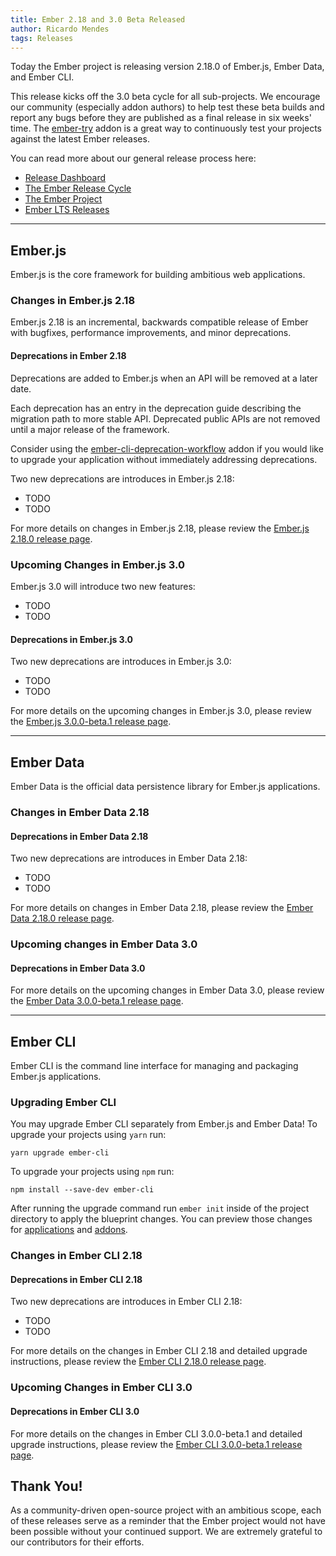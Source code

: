 ```yaml
---
title: Ember 2.18 and 3.0 Beta Released
author: Ricardo Mendes
tags: Releases
---
```


Today the Ember project is releasing version 2.18.0 of Ember.js, Ember Data, and Ember CLI.

This release kicks off the 3.0 beta cycle for all sub-projects. We encourage our
community (especially addon authors) to help test these beta builds and report
any bugs before they are published as a final release in six weeks' time. The
[ember-try](https://github.com/ember-cli/ember-try) addon is a great way to
continuously test your projects against the latest Ember releases.

You can read more about our general release process here:

* [Release Dashboard](http://emberjs.com/builds/)
* [The Ember Release Cycle](http://emberjs.com/blog/2013/09/06/new-ember-release-process.html)
* [The Ember Project](http://emberjs.com/blog/2015/06/16/ember-project-at-2-0.html)
* [Ember LTS Releases](http://emberjs.com/blog/2016/02/25/announcing-embers-first-lts.html)

---

## Ember.js

Ember.js is the core framework for building ambitious web applications.

### Changes in Ember.js 2.18

Ember.js 2.18 is an incremental, backwards compatible release of Ember with
bugfixes, performance improvements, and minor deprecations.

#### Deprecations in Ember 2.18

Deprecations are added to Ember.js when an API will be removed at a later date.

Each deprecation has an entry in the deprecation guide describing the migration
path to more stable API. Deprecated public APIs are not removed until a major
release of the framework.

Consider using the
[ember-cli-deprecation-workflow](https://github.com/mixonic/ember-cli-deprecation-workflow)
addon if you would like to upgrade your application without immediately addressing
deprecations.

Two new deprecations are introduces in Ember.js 2.18:

* TODO
* TODO

For more details on changes in Ember.js 2.18, please review the
[Ember.js 2.18.0 release page](https://github.com/emberjs/ember.js/releases/tag/v2.18.0).

### Upcoming Changes in Ember.js 3.0

Ember.js 3.0 will introduce two new features:

* TODO
* TODO

#### Deprecations in Ember.js 3.0

Two new deprecations are introduces in Ember.js 3.0:

* TODO
* TODO

For more details on the upcoming changes in Ember.js 3.0, please review the
[Ember.js 3.0.0-beta.1 release page](https://github.com/emberjs/ember.js/releases/tag/v3.0.0-beta.1).

---

## Ember Data

Ember Data is the official data persistence library for Ember.js applications.

### Changes in Ember Data 2.18

#### Deprecations in Ember Data 2.18

Two new deprecations are introduces in Ember Data 2.18:

* TODO
* TODO

For more details on changes in Ember Data 2.18, please review the
[Ember Data 2.18.0 release page](https://github.com/emberjs/data/releases/tag/v2.18.0).

### Upcoming changes in Ember Data 3.0

#### Deprecations in Ember Data 3.0

For more details on the upcoming changes in Ember Data 3.0, please review the
[Ember Data 3.0.0-beta.1 release page](https://github.com/emberjs/data/releases/tag/v3.0.0-beta.1).

---

## Ember CLI

Ember CLI is the command line interface for managing and packaging Ember.js
applications.

### Upgrading Ember CLI

You may upgrade Ember CLI separately from Ember.js and Ember Data! To upgrade
your projects using `yarn` run:

```
yarn upgrade ember-cli
```

To upgrade your projects using `npm` run:

```
npm install --save-dev ember-cli
```

After running the
upgrade command run `ember init` inside of the project directory to apply the
blueprint changes. You can preview those changes for [applications](https://github.com/ember-cli/ember-new-output/compare/v2.17.0...v2.18.0)
and [addons](https://github.com/ember-cli/ember-addon-output/compare/v2.17.0...v2.18.0).

### Changes in Ember CLI 2.18

#### Deprecations in Ember CLI 2.18

Two new deprecations are introduces in Ember CLI 2.18:

* TODO
* TODO

For more details on the changes in Ember CLI 2.18 and detailed upgrade
instructions, please review the [Ember CLI 2.18.0 release page](https://github.com/ember-cli/ember-cli/releases/tag/v2.18.0).

### Upcoming Changes in Ember CLI 3.0

#### Deprecations in Ember CLI 3.0

For more details on the changes in Ember CLI 3.0.0-beta.1 and detailed upgrade
instructions, please review the [Ember CLI 3.0.0-beta.1 release page](https://github.com/ember-cli/ember-cli/releases/tag/v3.0.0-beta.1).

## Thank You!

As a community-driven open-source project with an ambitious scope, each of
these releases serve as a reminder that the Ember project would not have been
possible without your continued support. We are extremely grateful to our
contributors for their efforts.
